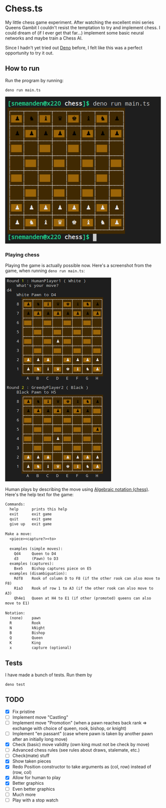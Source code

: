 # Chess.ts
My little chess game experiment. After watching the excellent mini series
Queens Gambit I couldn't resist the temptation to try and implement chess.
I could dream of (if I ever get that far...) implement some basic neural
networks and maybe train a Chess AI.

Since I hadn't yet tried out [Deno](https://deno.land/) before, I felt
like this was a perfect opportunity to try it out.

## How to run
Run the program by running:

    deno run main.ts

![Starting positions](https://github.com/SneManden/Chess.ts/blob/main/doc/img/demo.png?raw=true)

### Playing chess
Playing the game is actually possible now. Here's a screenshot from the game, when running `deno run main.ts`:

![Human Playing vs CPU](https://github.com/SneManden/Chess.ts/blob/main/doc/img/human_vs_greedy.png?raw=true)

Human plays by describing the move using [Algebraic notation (chess)](https://en.wikipedia.org/wiki/Algebraic_notation_(chess)).
Here's the help text for the game:

    Commands:
      help      prints this help
      exit      exit game
      quit      exit game
      give up   exit game

    Make a move:
      <piece><capture?><to>
      
      examples (simple moves):
        Qd4     Queen to D4
        d3      (Pawn) to D3
      examples (captures):
        Bxe5    Bishop captures piece on E5
      examples (disambiguation):
        Rdf8    Rook of column D to F8 (if the other rook can also move to F8)
        R1a3    Rook of row 1 to A3 (if the other rook can also move to A3)
        Qh4e1   Queen at H4 to E1 (if other (promoted) queens can also move to E1)

    Notation:
      (none)    pawn
      R         Rook
      N         kNight
      B         Bishop
      Q         Queen
      K         King
      x         capture (optional)

## Tests
I have made a bunch of tests. Run them by

    deno test

## TODO
* [x] Fix pristine
* [ ] Implement move "Castling"
* [ ] Implement move "Promotion" (when a pawn reaches back rank => exchange with choice of queen, rook, bishop, or knight)
* [ ] Implement "en passant" (case where pawn is taken by another pawn after an initially long move)
* [x] Check (basic) move validity (own king must not be check by move)
* [ ] Advanced chess rules (see rules about draws, stalemate, etc.)
* [ ] Check(mate) stuff
* [x] Show taken pieces
* [x] Redo Position constructor to take arguments as (col, row) instead of (row, col)
* [x] Allow for human to play
* [x] Better graphics
* [ ] Even better graphics
* [ ] Much more
* [ ] Play with a stop watch
